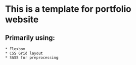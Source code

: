 #  This is a template for portfolio website

## Primarily using:
    * Flexbox
    * CSS Grid layout
    * SASS for preprocessing
